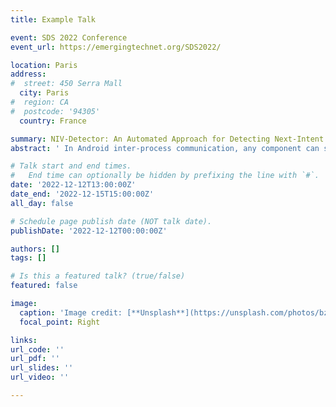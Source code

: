 ```yaml
---
title: Example Talk

event: SDS 2022 Conference
event_url: https://emergingtechnet.org/SDS2022/

location: Paris
address:
#  street: 450 Serra Mall
  city: Paris
#  region: CA
#  postcode: '94305'
  country: France

summary: NIV-Detector: An Automated Approach for Detecting Next-Intent Security Vulnerability in Android Applications
abstract: ' In Android inter-process communication, any component can start another public component using an Intent messaging object nevertheless the components belong to different processes or applications. Besides, the private components should be protected and only be accessible by the same process. However, the malicious application can breach access and directly starts private components from another process, causing Next-Intent Vulnerability (NIV). The leading cause of NIV comes from lunching unsafe Nested Intent sent by the malicious application. In this paper, we propose a new approach and implement its tool to automatically inspect NIV code smells. We integrate our tool, named NIV-Detector, with Android Studio as a plugin to be available during development time. We use NIV-Detector to inspect 100 Android GitHub projects. As a result, we successfully confirmed ten vulnerable projects with 14 NIV smells.'

# Talk start and end times.
#   End time can optionally be hidden by prefixing the line with `#`.
date: '2022-12-12T13:00:00Z'
date_end: '2022-12-15T15:00:00Z'
all_day: false

# Schedule page publish date (NOT talk date).
publishDate: '2022-12-12T00:00:00Z'

authors: []
tags: []

# Is this a featured talk? (true/false)
featured: false

image:
  caption: 'Image credit: [**Unsplash**](https://unsplash.com/photos/bzdhc5b3Bxs)'
  focal_point: Right

links:
url_code: ''
url_pdf: ''
url_slides: ''
url_video: ''

---
```

